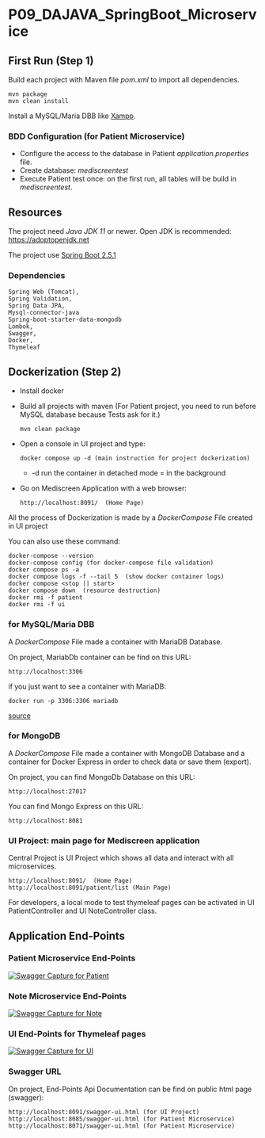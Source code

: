 # P09_DAJAVA_SpringBoot_Microservice

## First Run (Step 1)

Build each project with Maven file _pom.xml_ to import all dependencies.
    
    mvn package
    mvn clean install

Install a MySQL/Maria DBB like [Xampp](https://www.apachefriends.org/fr/index.html). 

### BDD Configuration (for Patient Microservice)

* Configure the access to the database in Patient *application.properties* file.
* Create database: _mediscreentest_
* Execute Patient test once: on the first run, all tables will be build in _mediscreentest_. 
    
## Resources
    
The project need _Java JDK 11_ or newer.
Open JDK is recommended: https://adoptopenjdk.net

The project use [Spring Boot 2.5.1](https://start.spring.io) 

### Dependencies 
     
    Spring Web (Tomcat),    
    Spring Validation,
    Spring Data JPA,
    Mysql-connector-java
    Spring-boot-starter-data-mongodb    
    Lombok,
    Swagger,
    Docker,
    Thymeleaf      	

## Dockerization (Step 2)

  * Install docker

  * Build all projects with maven (For Patient project, you need to run before MySQL database because Tests ask for it.)

        mvn clean package
   
  * Open a console in UI project and type: 
  
        docker compose up -d (main instruction for project dockerization)
     * -d run the container in detached mode = in the background
     
  * Go on Mediscreen Application with a web browser:

        http://localhost:8091/  (Home Page) 

All the process of Dockerization is made by a _DockerCompose_ File created in UI project
 
 You can also use these command:
    
    docker-compose --version  
    docker-compose config (for docker-compose file validation)    
    docker compose ps -a
    docker compose logs -f --tail 5  (show docker container logs)
    docker compose <stop || start>
    docker compose down  (resource destruction)
    docker rmi -f patient
    docker rmi -f ui
      

### for MySQL/Maria DBB

A _DockerCompose_ File made a container with MariaDB Database.    

On project, MariabDb container can be find on this URL:

    http://localhost:3306

if you just want to see a container with MariaDB:

    docker run -p 3306:3306 mariadb
    
[source](https://serverfault.com/questions/1019091/how-to-import-data-into-a-mariadb-instance-running-in-a-docker-container)

### for MongoDB

A _DockerCompose_ File made a container with MongoDB Database and a container for Docker Express in order to check data or save them (export).
    
On project, you can find MongoDb Database on this URL:

    http://localhost:27017
    
You can find Mongo Express on this URL:
   
    http://localhost:8081
    
    
### UI Project: main page for Mediscreen application
Central Project is UI Project which shows all data and interact with all microservices.
    
    http://localhost:8091/  (Home Page) 
    http://localhost:8091/patient/list (Main Page)
    
For developers, a local mode to test thymeleaf pages can be activated in UI PatientController and UI NoteController class.

## Application End-Points

### Patient Microservice End-Points

[![Swagger Capture for Patient](https://jedi10.github.io/P09_DAJAVA_SpringBoot_Microservice/assets/swaggerPatient.png)][1]

### Note Microservice End-Points

[![Swagger Capture for Note](https://jedi10.github.io/P09_DAJAVA_SpringBoot_Microservice/assets/swaggerNote.png)][2]

### UI End-Points for Thymeleaf pages

[![Swagger Capture for UI](https://jedi10.github.io/P09_DAJAVA_SpringBoot_Microservice/assets/swaggerUI.png)][3]

### Swagger URL

On project, End-Points Api Documentation can be find on public html page (swagger):

    http://localhost:8091/swagger-ui.html (for UI Project)
    http://localhost:8085/swagger-ui.html (for Patient Microservice)
    http://localhost:8071/swagger-ui.html (for Patient Microservice)    
    


[1]: https://jedi10.github.io/P09_DAJAVA_SpringBoot_Microservice/swagger/PatientMicroservice.pdf
[2]: https://jedi10.github.io/P09_DAJAVA_SpringBoot_Microservice/swagger/NoteMicroservice.pdf
[3]: https://jedi10.github.io/P09_DAJAVA_SpringBoot_Microservice/swagger/mediscreenUI.pdf